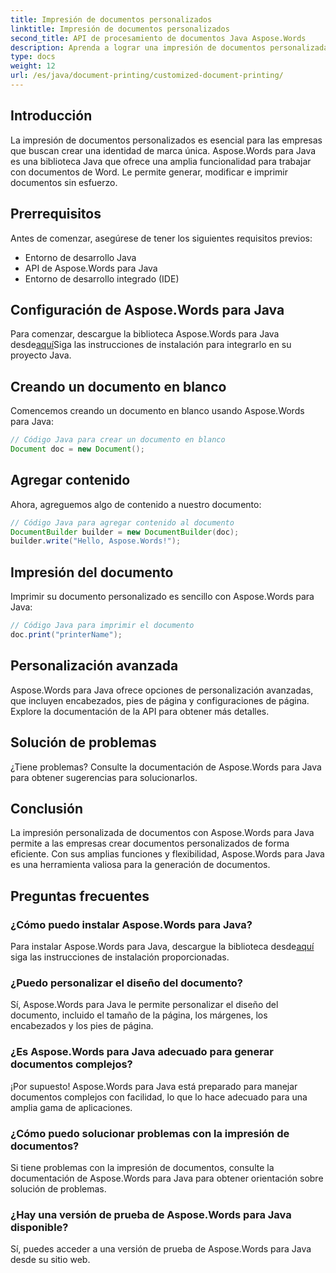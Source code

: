 ```yaml
---
title: Impresión de documentos personalizados
linktitle: Impresión de documentos personalizados
second_title: API de procesamiento de documentos Java Aspose.Words
description: Aprenda a lograr una impresión de documentos personalizada sin esfuerzo con Aspose.Words para Java. Esta guía paso a paso cubre todo, desde la configuración hasta la personalización avanzada.
type: docs
weight: 12
url: /es/java/document-printing/customized-document-printing/
---
```


## Introducción

La impresión de documentos personalizados es esencial para las empresas que buscan crear una identidad de marca única. Aspose.Words para Java es una biblioteca Java que ofrece una amplia funcionalidad para trabajar con documentos de Word. Le permite generar, modificar e imprimir documentos sin esfuerzo.

## Prerrequisitos

Antes de comenzar, asegúrese de tener los siguientes requisitos previos:

- Entorno de desarrollo Java
- API de Aspose.Words para Java
- Entorno de desarrollo integrado (IDE)

## Configuración de Aspose.Words para Java

 Para comenzar, descargue la biblioteca Aspose.Words para Java desde[aquí](https://releases.aspose.com/words/java/)Siga las instrucciones de instalación para integrarlo en su proyecto Java.

## Creando un documento en blanco

Comencemos creando un documento en blanco usando Aspose.Words para Java:

```java
// Código Java para crear un documento en blanco
Document doc = new Document();
```

## Agregar contenido

Ahora, agreguemos algo de contenido a nuestro documento:

```java
// Código Java para agregar contenido al documento
DocumentBuilder builder = new DocumentBuilder(doc);
builder.write("Hello, Aspose.Words!");
```

## Impresión del documento

Imprimir su documento personalizado es sencillo con Aspose.Words para Java:

```java
// Código Java para imprimir el documento
doc.print("printerName");
```

## Personalización avanzada

Aspose.Words para Java ofrece opciones de personalización avanzadas, que incluyen encabezados, pies de página y configuraciones de página. Explore la documentación de la API para obtener más detalles.

## Solución de problemas

¿Tiene problemas? Consulte la documentación de Aspose.Words para Java para obtener sugerencias para solucionarlos.

## Conclusión

La impresión personalizada de documentos con Aspose.Words para Java permite a las empresas crear documentos personalizados de forma eficiente. Con sus amplias funciones y flexibilidad, Aspose.Words para Java es una herramienta valiosa para la generación de documentos.

## Preguntas frecuentes

### ¿Cómo puedo instalar Aspose.Words para Java?

 Para instalar Aspose.Words para Java, descargue la biblioteca desde[aquí](https://releases.aspose.com/words/java/) siga las instrucciones de instalación proporcionadas.

### ¿Puedo personalizar el diseño del documento?

Sí, Aspose.Words para Java le permite personalizar el diseño del documento, incluido el tamaño de la página, los márgenes, los encabezados y los pies de página.

### ¿Es Aspose.Words para Java adecuado para generar documentos complejos?

¡Por supuesto! Aspose.Words para Java está preparado para manejar documentos complejos con facilidad, lo que lo hace adecuado para una amplia gama de aplicaciones.

### ¿Cómo puedo solucionar problemas con la impresión de documentos?

Si tiene problemas con la impresión de documentos, consulte la documentación de Aspose.Words para Java para obtener orientación sobre solución de problemas.

### ¿Hay una versión de prueba de Aspose.Words para Java disponible?

Sí, puedes acceder a una versión de prueba de Aspose.Words para Java desde su sitio web.